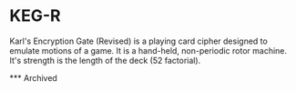 # KEG-R

Karl's Encryption Gate (Revised) is a playing card cipher designed to emulate motions of a game.  It is a hand-held, non-periodic rotor machine.  It's strength is the length of the deck (52 factorial).

*** Archived
